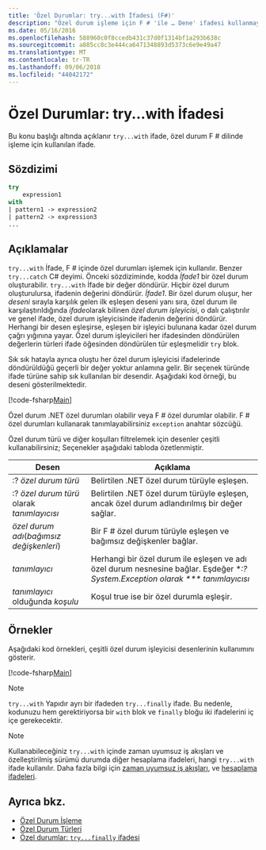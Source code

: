 ```yaml
---
title: 'Özel Durumlar: try...with İfadesi (F#)'
description: "Özel durum işleme için F # 'ile … Dene' ifadesi kullanmayı öğrenin."
ms.date: 05/16/2016
ms.openlocfilehash: 588960c0f8ccedb431c37d0f1314bf1a293b638c
ms.sourcegitcommit: a885cc8c3e444ca6471348893d5373c6e9e49a47
ms.translationtype: MT
ms.contentlocale: tr-TR
ms.lasthandoff: 09/06/2018
ms.locfileid: "44042172"
---
```

# <a name="exceptions-the-trywith-expression"></a>Özel Durumlar: try...with İfadesi

Bu konu başlığı altında açıklanır `try...with` ifade, özel durum F # dilinde işleme için kullanılan ifade.

## <a name="syntax"></a>Sözdizimi

```fsharp
try
    expression1
with
| pattern1 -> expression2
| pattern2 -> expression3
...
```

## <a name="remarks"></a>Açıklamalar

`try...with` İfade, F # içinde özel durumları işlemek için kullanılır. Benzer `try...catch` C# deyimi. Önceki sözdiziminde, kodda *İfade1* bir özel durum oluşturabilir. `try...with` İfade bir değer döndürür. Hiçbir özel durum oluşturulursa, ifadenin değerini döndürür. *İfade1*. Bir özel durum oluşur, her *deseni* sırayla karşılık gelen ilk eşleşen deseni yanı sıra, özel durum ile karşılaştırıldığında *ifade*olarak bilinen *özel durum işleyicisi*, o dalı çalıştırılır ve genel ifade, özel durum işleyicisinde ifadenin değerini döndürür. Herhangi bir desen eşleşirse, eşleşen bir işleyici bulunana kadar özel durum çağrı yığınına yayar. Özel durum işleyicileri her ifadesinden döndürülen değerlerin türleri ifade öğesinden döndürülen tür eşleşmelidir `try` blok.

Sık sık hatayla ayrıca oluştu her özel durum işleyicisi ifadelerinde döndürüldüğü geçerli bir değer yoktur anlamına gelir. Bir seçenek türünde ifade türüne sahip sık kullanılan bir desendir. Aşağıdaki kod örneği, bu deseni gösterilmektedir.

[!code-fsharp[Main](../../../../samples/snippets/fsharp/lang-ref-2/snippet5601.fs)]

Özel durum .NET özel durumları olabilir veya F # özel durumlar olabilir. F # özel durumları kullanarak tanımlayabilirsiniz `exception` anahtar sözcüğü.

Özel durum türü ve diğer koşulları filtrelemek için desenler çeşitli kullanabilirsiniz; Seçenekler aşağıdaki tabloda özetlenmiştir.

|Desen|Açıklama|
|-------|-----------|
|:? *özel durum türü*|Belirtilen .NET özel durum türüyle eşleşen.|
|:? *özel durum türü* olarak *tanımlayıcısı*|Belirtilen .NET özel durum türüyle eşleşen, ancak özel durum adlandırılmış bir değer sağlar.|
|*özel durum adı*(*bağımsız değişkenleri*)|Bir F # özel durum türüyle eşleşen ve bağımsız değişkenler bağlar.|
|*tanımlayıcı*|Herhangi bir özel durum ile eşleşen ve adı özel durum nesnesine bağlar. Eşdeğer **:? System.Exception olarak *** tanımlayıcısı*|
|*tanımlayıcı* olduğunda *koşulu*|Koşul true ise bir özel durumla eşleşir.|

## <a name="examples"></a>Örnekler

Aşağıdaki kod örnekleri, çeşitli özel durum işleyicisi desenlerinin kullanımını gösterir.

[!code-fsharp[Main](../../../../samples/snippets/fsharp/lang-ref-2/snippet5602.fs)]

>[!NOTE]
`try...with` Yapıdır ayrı bir ifadeden `try...finally` ifade. Bu nedenle, kodunuzu hem gerektiriyorsa bir `with` blok ve `finally` bloğu iki ifadelerini iç içe gerekecektir.

>[!NOTE]
Kullanabileceğiniz `try...with` içinde zaman uyumsuz iş akışları ve özelleştirilmiş sürümü durumda diğer hesaplama ifadeleri, hangi `try...with` ifade kullanılır. Daha fazla bilgi için [zaman uyumsuz iş akışları](../asynchronous-workflows.md), ve [hesaplama ifadeleri](../computation-expressions.md).

## <a name="see-also"></a>Ayrıca bkz.

- [Özel Durum İşleme](index.md)
- [Özel Durum Türleri](exception-types.md)
- [Özel durumlar: `try...finally` ifadesi](the-try-finally-expression.md)
